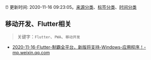 :alarm_clock: 更新时间: 2020-11-16 09:23:05。[来源分类](../README.md)、[标签分类](../TAGS.md)、[时间分类](../TIMELINE.md)

## 移动开发、Flutter相关


> 关键字：`Flutter`、`PWA`、`移动开发`



- [2020-11-16-Flutter-制霸全平台，新版将支持-Windows-应用程序！-mp.weixin.qq.com](https://blogread.cn/news/go.php?idItem=13943&url=https%3A%2F%2Fmp.weixin.qq.com%2Fs%2FsQmJJfNQpiNXJzVLOXCYyA%3Fcomefrom%3Dhttps%253A%252F%252Fblogread.cn%252Fnews%252F) 